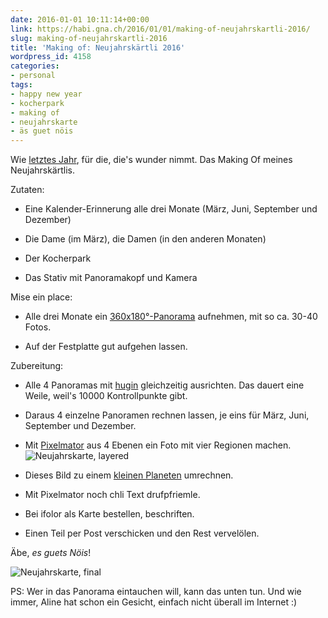```yaml
---
date: 2016-01-01 10:11:14+00:00
link: https://habi.gna.ch/2016/01/01/making-of-neujahrskartli-2016/
slug: making-of-neujahrskartli-2016
title: 'Making of: Neujahrskärtli 2016'
wordpress_id: 4158
categories:
- personal
tags:
- happy new year
- kocherpark
- making of
- neujahrskarte
- äs guet nöis
---
```


Wie [letztes Jahr](https://habi.gna.ch/2015/01/20/making-of-neujahrskartli-2015/), für die, die's wunder nimmt. Das Making Of meines Neujahrskärtlis.

Zutaten:





  * Eine Kalender-Erinnerung alle drei Monate (März, Juni, September und Dezember)


  * Die Dame (im März), die Damen (in den anderen Monaten)


  * Der Kocherpark


  * Das Stativ mit Panoramakopf und Kamera



Mise ein place:



  * Alle drei Monate ein [360x180°-Panorama](http://wiki.panotools.org/Equirectangular_Projection) aufnehmen, mit so ca. 30-40 Fotos.


  * Auf der Festplatte gut aufgehen lassen.



Zubereitung:



  * Alle 4 Panoramas mit [hugin](http://hugin.sf.net) gleichzeitig ausrichten. Das dauert eine Weile, weil's 10000 Kontrollpunkte gibt.


  * Daraus 4 einzelne Panoramen rechnen lassen, je eins für März, Juni, September und Dezember.


  * Mit [Pixelmator](http://www.pixelmator.com/mac/) aus 4 Ebenen ein Foto mit vier Regionen machen.
![Neujahrskarte, layered](https://habi.gna.ch/wp-content/uploads/2016/01/Neujahrskarte16_layered.jpg)


  * Dieses Bild zu einem [kleinen Planeten](https://en.wikipedia.org/wiki/Stereographic_projection) umrechnen.


  * Mit Pixelmator noch chli Text drufpfriemle.


  * Bei ifolor als Karte bestellen, beschriften.


  * Einen Teil per Post verschicken und den Rest vervelölen.





Äbe, _es guets Nöis_!

![Neujahrskarte, final](https://habi.gna.ch/wp-content/uploads/2016/01/Neujahrskarte16_final.jpg)

PS: Wer in das Panorama eintauchen will, kann das unten tun. Und wie immer, Aline hat schon ein Gesicht, einfach nicht überall im Internet :)


